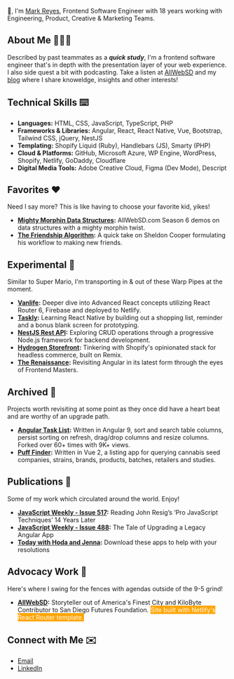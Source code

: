 👋, I'm [Mark Reyes](https://www.marklreyes.com/about-me/), Frontend Software Engineer with 18 years working with Engineering, Product, Creative & Marketing Teams.

## About Me 👨🏾‍💻
Described by past teammates as a ***quick study***, I'm a frontend software engineer that's in depth with the presentation layer of your web experience. I also side quest a bit with podcasting. Take a listen at [AllWebSD](https://www.marklreyes.com/allwebsd-podcast/) and my [blog](https://www.marklreyes.com/category/project-log/) where I share knoweldge, insights and other interests!

## Technical Skills ⌨️
* **Languages:** HTML, CSS, JavaScript, TypeScript, PHP
* **Frameworks & Libraries:** Angular, React, React Native, Vue, Bootstrap, Tailwind CSS, jQuery, NestJS
* **Templating:** Shopify Liquid (Ruby), Handlebars (JS), Smarty (PHP)
* **Cloud & Platforms:** GitHub, Microsoft Azure, WP Engine, WordPress, Shopify, Netlify, GoDaddy, Cloudflare
* **Digital Media Tools:** Adobe Creative Cloud, Figma (Dev Mode), Descript

## Favorites ❤️
Need I say more? This is like having to choose your favorite kid, yikes!
* **[Mighty Morphin Data Structures](https://github.com/marklreyes/mighty-morphin-data-structures):** AllWebSD.com Season 6 demos on data structures with a mighty morphin twist.
* **[The Friendship Algorithm](https://github.com/marklreyes/The-Friendship-Algorithm):** A quick take on Sheldon Cooper formulating his workflow to making new friends.

## Experimental 🔬
Similar to Super Mario, I'm transporting in & out of these Warp Pipes at the moment.
* **[Vanlife](https://github.com/marklreyes/van-life):** Deeper dive into Advanced React concepts utilizing React Router 6, Firebase and deployed to Netlify.
* **[Taskly](https://github.com/marklreyes/taskly):** Learning React Native by building out a shopping list, reminder and a bonus blank screen for prototyping.
* **[NestJS Rest API](https://github.com/marklreyes/NestJS-restapi):** Exploring CRUD operations through a progressive Node.js framework for backend development.
* **[Hydrogen Storefront](https://github.com/marklreyes/hydrogen-storefront):** Tinkering with Shopify's opinionated stack for headless commerce, built on Remix.
* **[The Renaissance](https://github.com/marklreyes/angular-fundamentals-lessons):** Revisiting Angular in its latest form through the eyes of Frontend Masters.


## Archived 📌
Projects worth revisiting at some point as they once did have a heart beat and are worthy of an upgrade path.
* **[Angular Task List](https://github.com/marklreyes/angular-tasklist-ng9):** Written in Angular 9, sort and search table columns, persist sorting on refresh, drag/drop columns and resize columns. Forked over 60+ times with 9K+ views.
* **[Puff Finder](https://github.com/marklreyes/puff-provisions-puff-finder):** Written in Vue 2, a listing app for querying cannabis seed companies, strains, brands, products, batches, retailers and studies. 

## Publications 📰
Some of my work which circulated around the world. Enjoy!
* **[JavaScript Weekly - Issue 517](https://javascriptweekly.com/issues/517):** Reading John Resig’s ‘Pro JavaScript Techniques’ 14 Years Later
* **[JavaScript Weekly - Issue 488](https://javascriptweekly.com/issues/488):** The Tale of Upgrading a Legacy Angular App
* **[Today with Hoda and Jenna](https://www.marklreyes.com/sleepscore-animated-aura/):** Download these apps to help with your resolutions

## Advocacy Work 📣
Here's where I swing for the fences with agendas outside of the 9-5 grind!
* **[AllWebSD](https://allwebsd.com/):** Storyteller out of America's Finest City and KiloByte Contributor to San Diego Futures Foundation. <span style="color: white; background: orange; padding: 1px;">Site built with Netlify's React Router template.</span>


## Connect with Me ✉️
* [Email](mailto:mr@marklreyes.com)
* [LinkedIn](https://www.linkedin.com/in/marklreyes)



<!--
**marklreyes/marklreyes** is a ✨ _special_ ✨ repository because its `README.md` (this file) appears on your GitHub profile.

Here are some ideas to get you started:

- 🔭 I’m currently working on ...
- 🌱 I’m currently learning ...
- 👯 I’m looking to collaborate on ...
- 🤔 I’m looking for help with ...
- 💬 Ask me about ...
- 📫 How to reach me: ...
- 😄 Pronouns: ...
- ⚡ Fun fact: ...
-->
